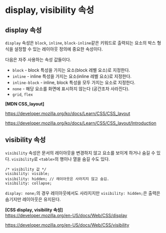 # display, visibility 속성

## display 속성

`display` 속성은 `block`, `inline`, `block-inline`같은 키워드로 출력되는 요소의 박스 형식을 설정할 수 있는 레이아웃 정의에 중요한 속성이다.

다음은 자주 사용하는 속성 값들이다.

- `block` - block 특성을 가지는 요소(block 레벨 요소)로 지정한다.
- `inline` - inline 특성을 가지는 요소(inline 레벨 요소)로 지정한다.
- `inline-block` - inline, block 특성을 모두 가지는 요소로 지정한다.
- `none` - 해당 요소를 화면에 표시하지 않는다 (공간조차 사라진다).
- `grid`, `flex`

**[MDN CSS_layout]**

https://developer.mozilla.org/ko/docs/Learn/CSS/CSS_layout

https://developer.mozilla.org/ko/docs/Learn/CSS/CSS_layout/Introduction

## visibility 속성

`visibility` 속성은 문서의 레이아웃을 변경하지 않고 요소를 보이게 하거나 숨길 수 있다. `visibility`로 `<table>`의 행이나 열을 숨길 수도 있다.

```
/* visibility 값 */
visibility: visible;
visibility: hidden; // 레이아웃은 사라지지 않고 숨김.
visibility: collapse;
```

`display: none;`의 경우 레이아웃에서도 사라지지만 `visibility: hidden;`은 출력은 숨기지만 레이아웃은 유지된다.

**[CSS display, visibility 속성]** <br>
https://developer.mozilla.org/en-US/docs/Web/CSS/display

https://developer.mozilla.org/en-US/docs/Web/CSS/visibility
